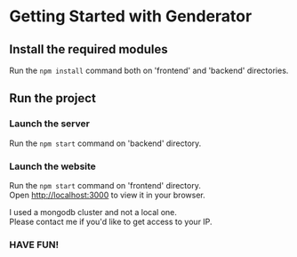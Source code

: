 # Getting Started with Genderator

## Install the required modules

Run the `npm install` command both on 'frontend' and 'backend' directories.


## Run the project

### Launch the server

Run the `npm start` command on 'backend' directory.

### Launch the website

Run the `npm start` command on 'frontend' directory.\
Open [http://localhost:3000](http://localhost:3000) to view it in your browser.

I used a mongodb cluster and not a local one.\
Please contact me if you'd like to get access to your IP.

### HAVE FUN!
